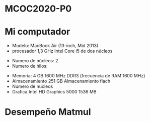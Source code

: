 # MCOC2020-P0

# Mi computador

* Modelo: MacBook Air (13-inch, Mid 2013)
* procesador 1,3 GHz Intel Core i5 de dos núcleos
+ Numero de núcleos: 2
+ Numero de hilos:

* Memoria: 4 GB 1600 MHz DDR3 (frecuencia de RAM 1600 MHz)
* Almacenamiento 251 GB Almacenamiento flach
* Numero de nucleos
* Grafica Intel HD Graphics 5000 1536 MB


# Desempeño Matmul
